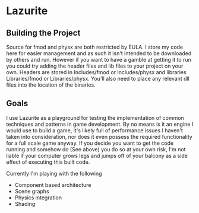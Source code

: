 # Lazurite

## Building the Project
Source for fmod and physx are both restricted by EULA. I store my code here for easier management
and as such it isn't intended to be downloaded by others and run. However if you want to have a gamble at getting it to run you
could try adding the header files and lib files to your project on your own. Headers are stored in Includes/fmod or Includes/physx
and libraries Libraries/fmod or Libraries/physx. You'll also need to place any relevant dll files into the location of the
binaries.

## Goals
I use Lazurite as a playground for testing the implementation of common techniques and patterns in game development.
By no means is it an engine I would use to build a game, it's likely full of performance issues I haven't taken into
consideration, nor does it even possess the required functionality for a full scale game anyway. If you decide you want to get the code running and somehow do (See above) you do so at your own risk, I'm
not liable if your computer grows legs and jumps off of your balcony as a side effect of executing this built code.

Currently I'm playing with the following
* Component based architecture
* Scene graphs
* Physics integration
* Shading
